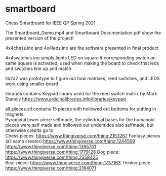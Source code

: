 # smartboard
Chess Smartboard for IEEE QP Spring 2021

The Smartboard_Demo.mp4 and Smartboard Documentation.pdf show the presented version of the project!

4x4chess.ino and 4x4leds.ino are the software presented in final product

4x4switches.ino simply lights LED on square if corresponding switch on same square is activated, used when making the board to check that leds and switches line up and match

lib2x2 was prototype to figure out how matrixes, reed switches, and LEDS work using smaller board

libraries contains Keypad library used for the reed switch matrix by Mark Stanely https://www.arduinolibraries.info/libraries/keypad

all_pieces.stl contains 15 pieces with hollowed out bottoms for putting in magnets  
Pyramidal tower piece selfmade, the cylindrical bases for the humanoid pieces were self made and hollowed out undersides also selfmade, but otherwise credits go to:  
Chess pieces: https://www.thingiverse.com/thing:2153267 
Fantasy pieces (all same creator):https://www.thingiverse.com/thing:1244599 
                                  https://www.thingiverse.com/thing:1395701 
                                  https://www.thingiverse.com/thing:1779128 
Dog piece: https://www.thingiverse.com/thing:2358425  
Bear piece: https://www.thingiverse.com/thing:1737163 
Thinker piece: https://www.thingiverse.com/thing:2164071  
